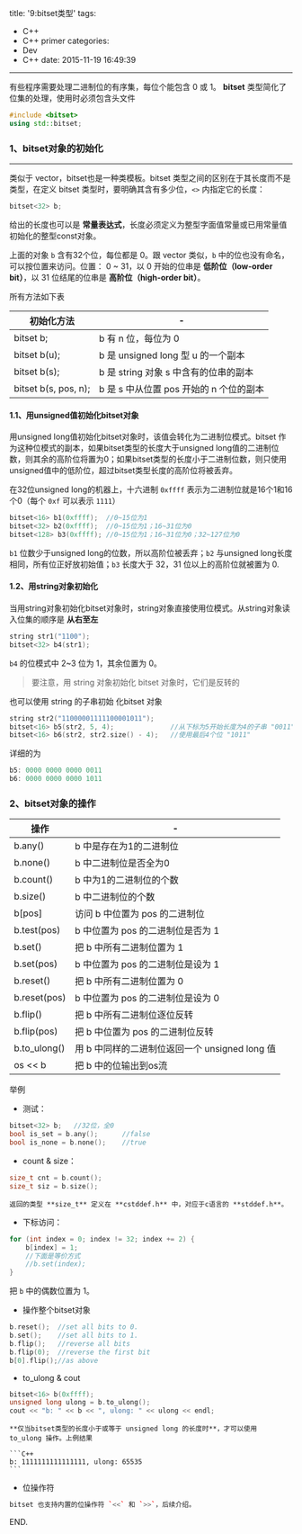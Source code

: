 title: '9:bitset类型'
tags:
- C++
- C++ primer
categories: 
- Dev
- C++
date: 2015-11-19 16:49:39
---

有些程序需要处理二进制位的有序集，每位个能包含 0 或 1。 **bitset** 类型简化了位集的处理，使用时必须包含头文件

<!-- more -->

```C++
#include <bitset>
using std::bitset;
```

### 1、bitset对象的初始化 ###
---

类似于 vector，bitset也是一种类模板。bitset 类型之间的区别在于其长度而不是类型，在定义 bitset 类型时，要明确其含有多少位，`<>` 内指定它的长度：

```C++
bitset<32> b;
```

给出的长度也可以是 **常量表达式**，长度必须定义为整型字面值常量或已用常量值初始化的整型const对象。

上面的对象 `b` 含有32个位，每位都是 0。跟 vector 类似，`b` 中的位也没有命名，可以按位置来访问。位置： 0 ~ 31，以 0 开始的位串是 **低阶位（low-order bit）**，以 31 位结尾的位串是 **高阶位（high-order bit）**。

所有方法如下表

|初始化方法|-|
|-|-|
|bitset<n> b;|b 有 n 位，每位为 0|
|bitset<n> b(u);|b 是 unsigned long 型 u 的一个副本|
|bitset<n> b(s);|b 是 string 对象 s 中含有的位串的副本|
|bitset<n> b(s, pos, n);|b 是 s 中从位置 pos 开始的 n 个位的副本|

#### 1.1、用unsigned值初始化bitset对象 ####

用unsigned long值初始化bitset对象时，该值会转化为二进制位模式。bitset 作为这种位模式的副本，如果bitset类型的长度大于unsigned long值的二进制位数，则其余的高阶位将置为0；如果bitset类型的长度小于二进制位数，则只使用unsigned值中的低阶位，超过bitset类型长度的高阶位将被丢弃。

在32位unsigned long的机器上，十六进制 `0xffff` 表示为二进制位就是16个1和16个0（每个 `0xf` 可以表示 `1111`）

```C++
bitset<16> b1(0xffff);	//0~15位为1
bitset<32> b2(0xffff);	//0~15位为1；16~31位为0
bitset<128> b3(0xffff);	//0~15位为1；16~31位为0；32~127位为0
```

`b1` 位数少于unsigned long的位数，所以高阶位被丢弃；`b2` 与unsigned long长度相同，所有位正好放初始值；`b3` 长度大于 32，31 位以上的高阶位就被置为 0.

#### 1.2、用string对象初始化 ####

当用string对象初始化bitset对象时，string对象直接使用位模式。从string对象读入位集的顺序是 **从右至左**

```C++
string str1("1100");
bitset<32> b4(str1);
```

`b4` 的位模式中 2~3 位为 1，其余位置为 0。

> 要注意，用 string 对象初始化 bitset 对象时，它们是反转的

也可以使用 string 的子串初始 化bitset 对象

```C++
string str2("11000001111100001011");
bitset<16> b5(str2, 5, 4);				//从下标为5开始长度为4的子串 "0011"
bitset<16> b6(str2, str2.size() - 4);	//使用最后4个位 "1011"
```

详细的为

```C++
b5: 0000 0000 0000 0011
b6: 0000 0000 0000 1011
```

### 2、bitset对象的操作 ###

|操作|-|
|-|-|
|b.any()|b 中是存在为1的二进制位|
|b.none()|b 中二进制位是否全为0|
|b.count()|b 中为1的二进制位的个数|
|b.size()|b 中二进制位的个数|
|b[pos]|访问 b 中位置为 pos 的二进制位|
|b.test(pos)|b 中位置为 pos 的二进制位是否为 1|
|b.set()|把 b 中所有二进制位置为 1|
|b.set(pos)|b 中位置为 pos 的二进制位是设为 1|
|b.reset()|把 b 中所有二进制位置为 0|
|b.reset(pos)|b 中位置为 pos 的二进制位是设为 0|
|b.flip()|把 b 中所有二进制位逐位反转|
|b.flip(pos)|把 b 中位置为 pos 的二进制位反转|
|b.to_ulong()|用 b 中同样的二进制位返回一个 unsigned long 值|
|os << b|把 b 中的位输出到os流|

举例

- 测试：
```C++
bitset<32> b;	//32位，全0
bool is_set = b.any();		//false
bool is_none = b.none();	//true
```
- count & size：
```C++
size_t cnt = b.count();
size_t siz = b.size();
```
	返回的类型 **size_t** 定义在 **cstddef.h** 中，对应于c语言的 **stddef.h**。

- 下标访问：
```C++
for (int index = 0; index != 32; index += 2) {
	b[index] = 1;
	//下面是等价方式
	//b.set(index);	
}
```
把 `b` 中的偶数位置为 1。

- 操作整个bitset对象
```C++
b.reset();	//set all bits to 0.
b.set();	//set all bits to 1.
b.flip();	//reverse all bits
b.flip(0);	//reverse the first bit
b[0].flip();//as above
```
- to_ulong & cout
```C++
bitset<16> b(0xffff);
unsigned long ulong = b.to_ulong();
cout << "b: " << b << ", ulong: " << ulong << endl;
```
	**仅当bitset类型的长度小于或等于 unsigned long 的长度时**，才可以使用 to_ulong 操作。上例结果

	```C++
	b: 1111111111111111, ulong: 65535
	```

- 位操作符
```C++
bitset 也支持内置的位操作符 `<<` 和 `>>`，后续介绍。
```

END.